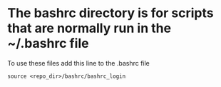 # The bashrc directory is for scripts that are normally run in the ~/.bashrc file
To use these files add this line to the .bashrc file

	source <repo_dir>/bashrc/bashrc_login

